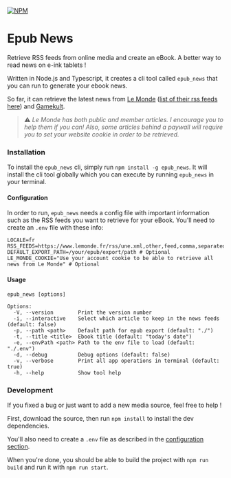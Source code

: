 [![NPM](https://img.shields.io/badge/NPM-%23CB3837.svg?style=for-the-badge&logo=npm&logoColor=white)](https://www.npmjs.com/package/epub_news)

# Epub News
Retrieve RSS feeds from online media and create an eBook. A better way to read news on e-ink tablets !

Written in Node.js and Typescript, it creates a cli tool called `epub_news` that you can run to generate your ebook news.

So far, it can retrieve the latest news from [Le Monde](https://www.lemonde.fr/) ([list of their rss feeds here](https://www.lemonde.fr/actualite-medias/article/2019/08/12/les-flux-rss-du-monde-fr_5498778_3236.html)) and [Gamekult](https://www.gamekult.com/).

> ⚠️ _Le Monde has both public and member articles. I encourage you to help them if you can! Also, some articles behind a paywall will require you to set your website cookie in order to be retrieved._

### Installation
To install the `epub_news` cli, simply run `npm install -g epub_news`. It will install the cli tool globally which you can execute by running `epub_news` in your terminal.

#### Configuration
In order to run, `epub_news` needs a config file with important information such as the RSS feeds you want to retrieve for your eBook. You'll need to create an `.env` file with these info:
```apacheconf
LOCALE=fr
RSS_FEEDS=https://www.lemonde.fr/rss/une.xml,other,feed,comma,separated
DEFAULT_EXPORT_PATH=/your/epub/export/path # Optional
LE_MONDE_COOKIE="Use your account cookie to be able to retrieve all news from Le Monde" # Optional
```

#### Usage
```
epub_news [options]

Options:
  -V, --version        Print the version number
  -i, --interactive    Select which article to keep in the news feeds (default: false)
  -p, --path <path>    Default path for epub export (default: "./")
  -t, --title <title>  Ebook title (default: "today's date")
  -e, --envPath <path> Path to the env file to load (default: "./.env")
  -d, --debug          Debug options (default: false)
  -v, --verbose        Print all app operations in terminal (default: true)
  -h, --help           Show tool help
```

### Development
If you fixed a bug or just want to add a new media source, feel free to help !

First, download the source, then run `npm install` to install the dev dependencies.

You'll also need to create a `.env` file as described in the [configuration section](#configuration).

When you're done, you should be able to build the project with `npm run build` and run it with `npm run start`.
